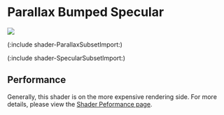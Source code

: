 Parallax Bumped Specular
========================


![](http://docwiki.hq.unity3d.com/uploads/Main/Shaders./Shader-NormalParallaxBumpSpec.png)  

(:include shader-ParallaxSubsetImport:)

(:include shader-SpecularSubsetImport:)

Performance
-----------


Generally, this shader is on the more expensive rendering side.  For more details, please view the [Shader Peformance page](shader-performance.html).
